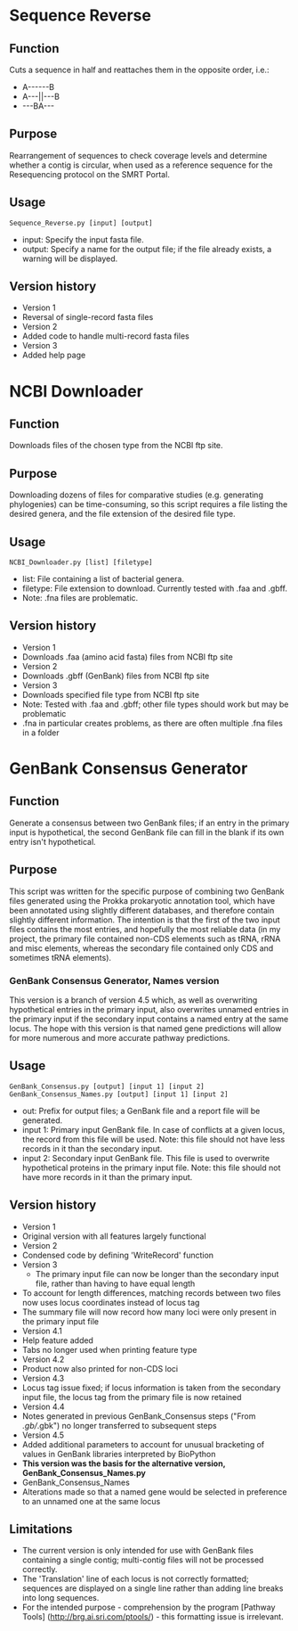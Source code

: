 # Sequence Reverse

## Function
Cuts a sequence in half and reattaches them in the opposite order, i.e.:
* A------B
* A---||---B
* ---BA---

## Purpose
Rearrangement of sequences to check coverage levels and determine whether
a contig is circular, when used as a reference sequence for the Resequencing
protocol on the SMRT Portal.

## Usage
`Sequence_Reverse.py [input] [output]`

* input: Specify the input fasta file.
* output: Specify a name for the output file; if the file already exists, a warning will be displayed.

## Version history

* Version 1
 * Reversal of single-record fasta files
* Version 2
 * Added code to handle multi-record fasta files
* Version 3
 * Added help page

# NCBI Downloader

## Function
Downloads files of the chosen type from the NCBI ftp site.

## Purpose
Downloading dozens of files for comparative studies (e.g. generating phylogenies)
can be time-consuming, so this script requires a file listing the desired genera,
and the file extension of the desired file type.

## Usage
`NCBI_Downloader.py [list] [filetype]`

* list: File containing a list of bacterial genera.
* filetype: File extension to download. Currently tested with .faa and .gbff.
 * Note: .fna files are problematic.

## Version history

* Version 1
 * Downloads .faa (amino acid fasta) files from NCBI ftp site
* Version 2
 * Downloads .gbff (GenBank) files from NCBI ftp site
* Version 3
 * Downloads specified file type from NCBI ftp site
 * Note: Tested with .faa and .gbff; other file types should work but may be problematic
  * .fna in particular creates problems, as there are often multiple .fna files in a folder

# GenBank Consensus Generator

## Function

Generate a consensus between two GenBank files; if an entry in the primary input is hypothetical,
the second GenBank file can fill in the blank if its own entry isn't hypothetical.

## Purpose
This script was written for the specific purpose of combining two GenBank files generated using
the Prokka prokaryotic annotation tool, which have been annotated using slightly different databases,
and therefore contain slightly different information.
The intention is that the first of the two input files contains the most entries, and hopefully the
most reliable data (in my project, the primary file contained non-CDS elements such as tRNA, rRNA and
misc elements, whereas the secondary file contained only CDS and sometimes tRNA elements).

### GenBank Consensus Generator, Names version

This version is a branch of version 4.5 which, as well as overwriting hypothetical entries in the
primary input, also overwrites unnamed entries in the primary input if the secondary input contains a named entry at the same locus.
The hope with this version is that named gene predictions will allow for more numerous and more accurate pathway predictions.

## Usage

`GenBank_Consensus.py [output] [input 1] [input 2]`
`GenBank_Consensus_Names.py [output] [input 1] [input 2]`

* out: Prefix for output files; a GenBank file and a report file will be generated.
* input 1: Primary input GenBank file. In case of conflicts at a given locus,
           the record from this file will be used. Note: this file should not
           have less records in it than the secondary input.
* input 2: Secondary input GenBank file. This file is used to overwrite
           hypothetical proteins in the primary input file. Note: this file
           should not have more records in it than the primary input.

## Version history

* Version 1
 * Original version with all features largely functional
* Version 2
 * Condensed code by defining 'WriteRecord' function
* Version 3
  * The primary input file can now be longer than the secondary input file, rather than having to have equal length
 * To account for length differences, matching records between two files now uses locus coordinates instead of locus tag
 * The summary file will now record how many loci were only present in the primary input file
* Version 4.1
 * Help feature added
 * Tabs no longer used when printing feature type
* Version 4.2
 * Product now also printed for non-CDS loci
* Version 4.3
 * Locus tag issue fixed; if locus information is taken from the secondary input file, the locus tag from the primary file is now retained
* Version 4.4
 * Notes generated in previous GenBank_Consensus steps ("From *.gb/*.gbk") no longer transferred to subsequent steps
* Version 4.5
 * Added additional parameters to account for unusual bracketing of values in GenBank libraries interpreted by BioPython
 * **This version was the basis for the alternative version, GenBank_Consensus_Names.py**
* GenBank_Consensus_Names
 * Alterations made so that a named gene would be selected in preference to an unnamed one at the same locus

## Limitations

* The current version is only intended for use with GenBank files containing a single contig; multi-contig files will not be processed correctly.
* The 'Translation' line of each locus is not correctly formatted; sequences are displayed on a single line rather than adding line breaks into long sequences.
 * For the intended purpose - comprehension by the program [Pathway Tools] (http://brg.ai.sri.com/ptools/) - this formatting issue is irrelevant.
